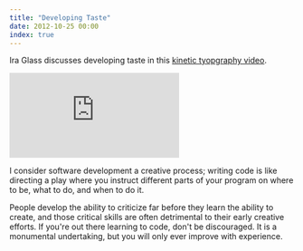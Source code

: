 ```yaml
---
title: "Developing Taste"
date: 2012-10-25 00:00
index: true
---
```


Ira Glass discusses developing taste in this [kinetic tyopgraphy video](http://vimeo.com/24715531).

<div class="embed-responsive embed-responsive-16by9"><iframe mozallowfullscreen="" allowfullscreen="" src="https://player.vimeo.com/video/24715531?wmode=opaque&amp;api=1" data-embed="true" webkitallowfullscreen="" frameborder="0" class="embed-responsive-item"></iframe></div>

I consider software development a creative process; writing code is like directing a play where you instruct different parts of your program on where to be, what to do, and when to do it.

People develop the ability to criticize far before they learn the ability to create, and those critical skills are often detrimental to their early creative efforts. If you're out there learning to code, don't be discouraged. It is a monumental undertaking, but you will only ever improve with experience.

<!-- more -->
